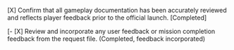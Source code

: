 [X] Confirm that all gameplay documentation has been accurately reviewed and reflects player feedback prior to the official launch. [Completed]

[- [X] Review and incorporate any user feedback or mission completion feedback from the request file. (Completed, feedback incorporated)